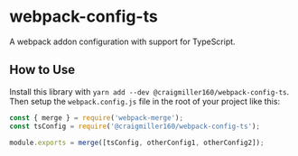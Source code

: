 # webpack-config-ts

A webpack addon configuration with support for TypeScript.

## How to Use

Install this library with `yarn add --dev @craigmiller160/webpack-config-ts`. Then setup the `webpack.config.js` file in the root of your project like this:

```javascript
const { merge } = require('webpack-merge');
const tsConfig = require('@craigmiller160/webpack-config-ts');

module.exports = merge([tsConfig, otherConfig1, otherConfig2]);
```
